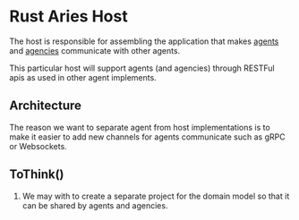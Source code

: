 # Rust Aries Host

The host is responsible for assembling the application that makes [agents](../agent/README.md) and 
[agencies](../agency/README.md) communicate with other agents.

This particular host will support agents (and agencies) through RESTFul apis as used in other agent implements.

## Architecture

The reason we want to separate agent from host implementations is to make it easier to add new channels for agents 
communicate such as gRPC or Websockets.

## ToThink()
1. We may with to create a separate project for the domain model so that it can be shared by agents and agencies.
